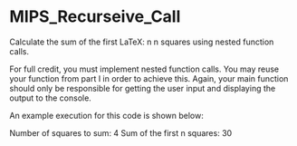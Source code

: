 # MIPS_Recurseive_Call
Calculate the sum of the first LaTeX: n n  squares using nested function calls.


For full credit, you must implement nested function calls. You may reuse your function from part I in order to achieve this. Again, your main function should only be responsible for getting the user input and displaying the output to the console.

An example execution for this code is shown below:

Number of squares to sum: 4
Sum of the first n squares: 30

 
